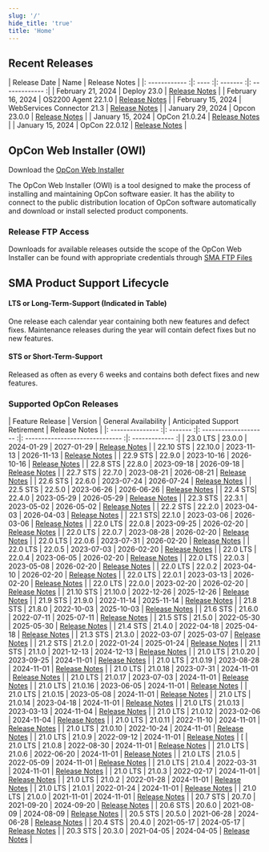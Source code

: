 ```yaml
---
slug: '/'
hide_title: 'true'
title: 'Home'
---
```


## Recent Releases

| Release Date | Name | Release Notes |
|: ------------ :|: ---- :|: ------- :|: ------------- :|
| February 21, 2024 | Deploy 23.0 | [Release Notes](https://help.smatechnologies.com/opcon/deploy/release-notes) |
| February 16, 2024 | OS2200 Agent 22.1.0 | [Release Notes](https://help.smatechnologies.com/opcon/agents/os2200/) |
| February 15, 2024 | WebServices Connector 21.3 | [Release Notes](https://help.smatechnologies.com/opcon/connectors/webservices/release-notes#webservices-213) |
| January 29, 2024 | Opcon 23.0.0 | [Release Notes](https://help.smatechnologies.com/opcon/core/release-notes/#opcon-2300) |
| January 15, 2024 | OpCon 21.0.24 | [Release Notes](https://help.smatechnologies.com/opcon/core/v21.0/release-notes/#opcon-21024) |
| January 15, 2024 | OpCon 22.0.12 | [Release Notes](https://help.smatechnologies.com/opcon/core/v22.0/release-notes/#opcon-22012) |

## OpCon Web Installer (OWI)

Download the [OpCon Web Installer](https://smatechnologies.hosted-by-files.com/OpConPublicUtilities/OpConWebInstaller.zip)

The OpCon Web Installer (OWI) is a tool designed to make the process of installing and maintaining OpCon software easier. It has the ability to connect to the public distribution location of OpCon software automatically and download or install selected product components.

### Release FTP Access

Downloads for available releases outside the scope of the OpCon Web Installer can be found with appropriate credentials through [SMA FTP Files](https://files.smatechnologies.com/files/)

## SMA Product Support Lifecycle

#### LTS or Long-Term-Support (Indicated in Table)

One release each calendar year containing both new features and defect fixes. Maintenance releases during the year will contain defect fixes but no new features.

#### STS or Short-Term-Support

Released as often as every 6 weeks and contains both defect fixes and new features.


### Supported OpCon Releases

| Feature Release | Version | General Availability | Anticipated Support Retirement | Release Notes |
|: --------------- :|: ------- :|: -------------------- :|: ------------------------------ :|: ------------- :|
| 23.0 LTS | 23.0.0 | 2024-01-29 | 2027-01-29 | [Release Notes](https://help.smatechnologies.com/opcon/core/v23.0/release-notes#opcon-2300) |
| 22.10 STS | 22.10.0 | 2023-11-13 | 2026-11-13 | [Release Notes](https://help.smatechnologies.com/opcon/core/release-notes/#opcon-22100) |
| 22.9 STS | 22.9.0 | 2023-10-16 | 2026-10-16 | [Release Notes](https://help.smatechnologies.com/opcon/core/release-notes/#opcon-2290) |
| 22.8 STS | 22.8.0 | 2023-09-18 | 2026-09-18 | [Release Notes](https://help.smatechnologies.com/opcon/core/release-notes/#opcon-2280) |
| 22.7 STS | 22.7.0 | 2023-08-21 | 2026-08-21 | [Release Notes](https://help.smatechnologies.com/opcon/core/release-notes/#opcon-2270) |
| 22.6 STS | 22.6.0 | 2023-07-24 | 2026-07-24 | [Release Notes](https://help.smatechnologies.com/opcon/core/release-notes/#opcon-2260) |
| 22.5 STS | 22.5.0 | 2023-06-26 | 2026-06-26 | [Release Notes](https://help.smatechnologies.com/opcon/core/release-notes/#opcon-2250) |
| 22.4 STS| 22.4.0 | 2023-05-29 | 2026-05-29 | [Release Notes](https://help.smatechnologies.com/opcon/core/release-notes/#opcon-2240) |
| 22.3 STS | 22.3.1 | 2023-05-02 | 2026-05-02 | [Release Notes](https://help.smatechnologies.com/opcon/core/release-notes/#opcon-2231) |
| 22.2 STS | 22.2.0 | 2023-04-03 | 2026-04-03 | [Release Notes](https://help.smatechnologies.com/opcon/core/release-notes/#opcon-2220) |
| 22.1 STS| 22.1.0 | 2023-03-06 | 2026-03-06 | [Release Notes](https://help.smatechnologies.com/opcon/core/release-notes/#opcon-2210) |
| 22.0 LTS | 22.0.8 | 2023-09-25 | 2026-02-20 | [Release Notes](https://help.smatechnologies.com/opcon/core/v22.0/release-notes/#opcon-2208) |
| 22.0 LTS | 22.0.7 | 2023-08-28 | 2026-02-20 | [Release Notes](https://help.smatechnologies.com/opcon/core/v22.0/release-notes/#opcon-2207) |
| 22.0 LTS | 22.0.6 | 2023-07-31 | 2026-02-20 | [Release Notes](https://help.smatechnologies.com/opcon/core/v22.0/release-notes/#opcon-2206) |
| 22.0 LTS | 22.0.5 | 2023-07-03 | 2026-02-20 | [Release Notes](https://help.smatechnologies.com/opcon/core/v22.0/release-notes/#opcon-2205) |
| 22.0 LTS | 22.0.4 | 2023-06-05 | 2026-02-20 | [Release Notes](https://help.smatechnologies.com/opcon/core/v22.0/release-notes/#opcon-2204) |
| 22.0 LTS | 22.0.3 | 2023-05-08 | 2026-02-20 | [Release Notes](https://help.smatechnologies.com/opcon/core/v22.0/release-notes/#opcon-2203) |
| 22.0 LTS | 22.0.2 | 2023-04-10 | 2026-02-20 | [Release Notes](https://help.smatechnologies.com/opcon/core/v22.0/release-notes/#opcon-2202) |
| 22.0 LTS | 22.0.1 | 2023-03-13 | 2026-02-20 | [Release Notes](https://help.smatechnologies.com/opcon/core/v22.0/release-notes/#opcon-2201) |
| 22.0 LTS | 22.0.0 | 2023-02-20 | 2026-02-20 | [Release Notes](https://help.smatechnologies.com/opcon/core/v22.0/release-notes/#opcon-2200) |
| 21.10 STS | 21.10.0 | 2022-12-26 | 2025-12-26 | [Release Notes](https://help.smatechnologies.com/opcon/core/release-notes/#opcon-21100) |
| 21.9 STS | 21.9.0 | 2022-11-14 | 2025-11-14 | [Release Notes](https://help.smatechnologies.com/opcon/core/release-notes/#opcon-2190) |
| 21.8 STS | 21.8.0 | 2022-10-03 | 2025-10-03 | [Release Notes](https://help.smatechnologies.com/opcon/core/release-notes/#opcon-2180) |
| 21.6 STS | 21.6.0 | 2022-07-11 | 2025-07-11 | [Release Notes](https://help.smatechnologies.com/opcon/core/v21.6/release-notes/#opcon-2160) |
| 21.5 STS | 21.5.0 | 2022-05-30 | 2025-05-30 | [Release Notes](https://help.smatechnologies.com/opcon/core/v21.6/release-notes/#opcon-2150) |
| 21.4 STS | 21.4.0 | 2022-04-18 | 2025-04-18 | [Release Notes](https://help.smatechnologies.com/opcon/core/v21.6/release-notes/#opcon-2140) |
| 21.3 STS | 21.3.0 | 2022-03-07 | 2025-03-07 | [Release Notes](https://help.smatechnologies.com/opcon/core/v21.6/release-notes/#opcon-2130) |
| 21.2 STS | 21.2.0 | 2022-01-24 | 2025-01-24 | [Release Notes](https://help.smatechnologies.com/opcon/core/v21.6/release-notes/#opcon-2120) |
| 21.1 STS | 21.1.0 | 2021-12-13 | 2024-12-13 | [Release Notes](https://help.smatechnologies.com/opcon/core/v21.6/release-notes/#opcon-2110) |
| 21.0 LTS | 21.0.20 | 2023-09-25 | 2024-11-01 | [Release Notes](https://help.smatechnologies.com/opcon/core/v21.0/release-notes/#opcon-21020) |
| 21.0 LTS | 21.0.19 | 2023-08-28 | 2024-11-01 | [Release Notes](https://help.smatechnologies.com/opcon/core/v21.0/release-notes/#opcon-21019) |
| 21.0 LTS | 21.0.18 | 2023-07-31 | 2024-11-01 | [Release Notes](https://help.smatechnologies.com/opcon/core/v21.0/release-notes/#opcon-21018) |
| 21.0 LTS | 21.0.17 | 2023-07-03 | 2024-11-01 | [Release Notes](https://help.smatechnologies.com/opcon/core/v21.0/release-notes/#opcon-21017) |
| 21.0 LTS | 21.0.16 | 2023-06-05 | 2024-11-01 | [Release Notes](https://help.smatechnologies.com/opcon/core/v21.0/release-notes/#opcon-21016) |
| 21.0 LTS | 21.0.15 | 2023-05-08 | 2024-11-01 | [Release Notes](https://help.smatechnologies.com/opcon/core/v21.0/release-notes/#opcon-21015) |
| 21.0 LTS | 21.0.14 | 2023-04-18 | 2024-11-01 | [Release Notes](https://help.smatechnologies.com/opcon/core/v21.0/release-notes/#opcon-21014) |
| 21.0 LTS | 21.0.13 | 2023-03-13 | 2024-11-04 | [Release Notes](https://help.smatechnologies.com/opcon/core/v21.0/release-notes/#opcon-210130) |
| 21.0 LTS | 21.0.12 | 2023-02-06 | 2024-11-04 | [Release Notes](https://help.smatechnologies.com/opcon/core/v21.0/release-notes/#opcon-21012) |
| 21.0 LTS | 21.0.11 | 2022-11-10 | 2024-11-01 | [Release Notes](https://help.smatechnologies.com/opcon/core/v21.0/release-notes/#opcon-21011) |
| 21.0 LTS | 21.0.10 | 2022-10-24 | 2024-11-01 | [Release Notes](https://help.smatechnologies.com/opcon/core/v21.0/release-notes/#opcon-21012) |
| 21.0 LTS | 21.0.9 | 2022-09-12 | 2024-11-01 | [Release Notes](https://help.smatechnologies.com/opcon/core/v21.0/release-notes/#opcon-2109) | [
| 21.0 LTS | 21.0.8 | 2022-08-30 | 2024-11-01 | [Release Notes](https://help.smatechnologies.com/opcon/core/v21.0/release-notes/#opcon-2108) |
| 21.0 LTS | 21.0.6 | 2022-06-20 | 2024-11-01 | [Release Notes](https://help.smatechnologies.com/opcon/core/v21.0/release-notes/#opcon-2106) |
| 21.0 LTS | 21.0.5 | 2022-05-09 | 2024-11-01 | [Release Notes](https://help.smatechnologies.com/opcon/core/v21.0/release-notes/#opcon-2105) |
| 21.0 LTS | 21.0.4 | 2022-03-31 | 2024-11-01 | [Release Notes](https://help.smatechnologies.com/opcon/core/v21.0/release-notes/#opcon-2104) |
| 21.0 LTS | 21.0.3 | 2022-02-17 | 2024-11-01 | [Release Notes](https://help.smatechnologies.com/opcon/core/v21.0/release-notes/#opcon-2103) |
| 21.0 LTS | 21.0.2 | 2022-01-28 | 2024-11-01 | [Release Notes](https://help.smatechnologies.com/opcon/core/v21.0/release-notes/#opcon-2102) |
| 21.0 LTS | 21.0.1 | 2022-01-24 | 2024-11-01 | [Release Notes](https://help.smatechnologies.com/opcon/core/v21.0/release-notes/#opcon-2101) |
| 21.0 LTS | 21.0.0 | 2021-11-01 | 2024-11-01 | [Release Notes](https://help.smatechnologies.com/opcon/core/v21.0/release-notes/#opcon-2100) |
| 20.7 STS | 20.7.0 | 2021-09-20 | 2024-09-20 | [Release Notes](https://help.smatechnologies.com/opcon/core/v20.0/index.htm#Files/Release%20Notes/OpCon/OpCon%20Notes.htm%3FTocPath%3DRelease%2520Notes%7COpCon%7C_____0) |
| 20.6 STS | 20.6.0 | 2021-08-09 | 2024-08-09 | [Release Notes](https://help.smatechnologies.com/opcon/core/v20.0/index.htm#Files/Release%20Notes/OpCon/OpCon%20Notes.htm%3FTocPath%3DRelease%2520Notes%7COpCon%7C_____0) |
| 20.5 STS | 20.5.0 | 2021-06-28 | 2024-06-28 | [Release Notes](https://help.smatechnologies.com/opcon/core/v20.0/index.htm#Files/Release%20Notes/OpCon/OpCon%20Notes.htm%3FTocPath%3DRelease%2520Notes%7COpCon%7C_____0) |
| 20.4 STS | 20.4.0 | 2021-05-17 | 2024-05-17 | [Release Notes](https://help.smatechnologies.com/opcon/core/v20.0/index.htm#Files/Release%20Notes/OpCon/OpCon%20Notes.htm%3FTocPath%3DRelease%2520Notes%7COpCon%7C_____0) |
| 20.3 STS | 20.3.0 | 2021-04-05 | 2024-04-05 | [Release Notes](https://help.smatechnologies.com/opcon/core/v20.0/index.htm#Files/Release%20Notes/OpCon/OpCon%20Notes.htm%3FTocPath%3DRelease%2520Notes%7COpCon%7C_____0) |
